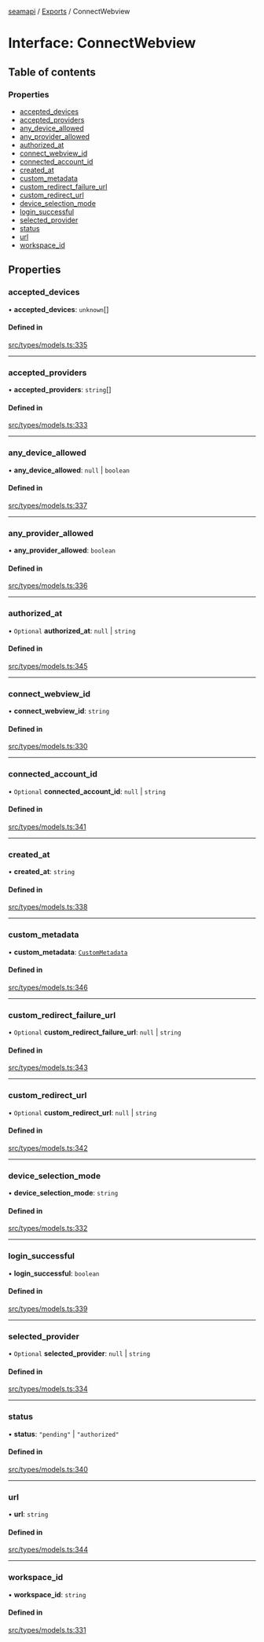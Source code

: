 [seamapi](../README.md) / [Exports](../modules.md) / ConnectWebview

# Interface: ConnectWebview

## Table of contents

### Properties

- [accepted\_devices](ConnectWebview.md#accepted_devices)
- [accepted\_providers](ConnectWebview.md#accepted_providers)
- [any\_device\_allowed](ConnectWebview.md#any_device_allowed)
- [any\_provider\_allowed](ConnectWebview.md#any_provider_allowed)
- [authorized\_at](ConnectWebview.md#authorized_at)
- [connect\_webview\_id](ConnectWebview.md#connect_webview_id)
- [connected\_account\_id](ConnectWebview.md#connected_account_id)
- [created\_at](ConnectWebview.md#created_at)
- [custom\_metadata](ConnectWebview.md#custom_metadata)
- [custom\_redirect\_failure\_url](ConnectWebview.md#custom_redirect_failure_url)
- [custom\_redirect\_url](ConnectWebview.md#custom_redirect_url)
- [device\_selection\_mode](ConnectWebview.md#device_selection_mode)
- [login\_successful](ConnectWebview.md#login_successful)
- [selected\_provider](ConnectWebview.md#selected_provider)
- [status](ConnectWebview.md#status)
- [url](ConnectWebview.md#url)
- [workspace\_id](ConnectWebview.md#workspace_id)

## Properties

### accepted\_devices

• **accepted\_devices**: `unknown`[]

#### Defined in

[src/types/models.ts:335](https://github.com/seamapi/javascript/blob/main/src/types/models.ts#L335)

___

### accepted\_providers

• **accepted\_providers**: `string`[]

#### Defined in

[src/types/models.ts:333](https://github.com/seamapi/javascript/blob/main/src/types/models.ts#L333)

___

### any\_device\_allowed

• **any\_device\_allowed**: ``null`` \| `boolean`

#### Defined in

[src/types/models.ts:337](https://github.com/seamapi/javascript/blob/main/src/types/models.ts#L337)

___

### any\_provider\_allowed

• **any\_provider\_allowed**: `boolean`

#### Defined in

[src/types/models.ts:336](https://github.com/seamapi/javascript/blob/main/src/types/models.ts#L336)

___

### authorized\_at

• `Optional` **authorized\_at**: ``null`` \| `string`

#### Defined in

[src/types/models.ts:345](https://github.com/seamapi/javascript/blob/main/src/types/models.ts#L345)

___

### connect\_webview\_id

• **connect\_webview\_id**: `string`

#### Defined in

[src/types/models.ts:330](https://github.com/seamapi/javascript/blob/main/src/types/models.ts#L330)

___

### connected\_account\_id

• `Optional` **connected\_account\_id**: ``null`` \| `string`

#### Defined in

[src/types/models.ts:341](https://github.com/seamapi/javascript/blob/main/src/types/models.ts#L341)

___

### created\_at

• **created\_at**: `string`

#### Defined in

[src/types/models.ts:338](https://github.com/seamapi/javascript/blob/main/src/types/models.ts#L338)

___

### custom\_metadata

• **custom\_metadata**: [`CustomMetadata`](../modules.md#custommetadata)

#### Defined in

[src/types/models.ts:346](https://github.com/seamapi/javascript/blob/main/src/types/models.ts#L346)

___

### custom\_redirect\_failure\_url

• `Optional` **custom\_redirect\_failure\_url**: ``null`` \| `string`

#### Defined in

[src/types/models.ts:343](https://github.com/seamapi/javascript/blob/main/src/types/models.ts#L343)

___

### custom\_redirect\_url

• `Optional` **custom\_redirect\_url**: ``null`` \| `string`

#### Defined in

[src/types/models.ts:342](https://github.com/seamapi/javascript/blob/main/src/types/models.ts#L342)

___

### device\_selection\_mode

• **device\_selection\_mode**: `string`

#### Defined in

[src/types/models.ts:332](https://github.com/seamapi/javascript/blob/main/src/types/models.ts#L332)

___

### login\_successful

• **login\_successful**: `boolean`

#### Defined in

[src/types/models.ts:339](https://github.com/seamapi/javascript/blob/main/src/types/models.ts#L339)

___

### selected\_provider

• `Optional` **selected\_provider**: ``null`` \| `string`

#### Defined in

[src/types/models.ts:334](https://github.com/seamapi/javascript/blob/main/src/types/models.ts#L334)

___

### status

• **status**: ``"pending"`` \| ``"authorized"``

#### Defined in

[src/types/models.ts:340](https://github.com/seamapi/javascript/blob/main/src/types/models.ts#L340)

___

### url

• **url**: `string`

#### Defined in

[src/types/models.ts:344](https://github.com/seamapi/javascript/blob/main/src/types/models.ts#L344)

___

### workspace\_id

• **workspace\_id**: `string`

#### Defined in

[src/types/models.ts:331](https://github.com/seamapi/javascript/blob/main/src/types/models.ts#L331)
